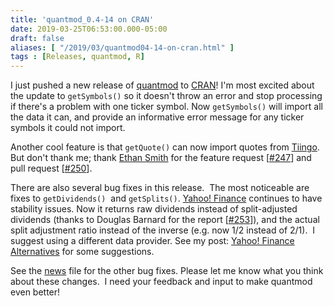 ```yaml
---
title: 'quantmod_0.4-14 on CRAN'
date: 2019-03-25T06:53:00.000-05:00
draft: false
aliases: [ "/2019/03/quantmod04-14-on-cran.html" ]
tags : [Releases, quantmod, R]
---
```


I just pushed a new release of [quantmod](http://www.quantmod.com/) to [CRAN](https://cran.r-project.org/package=quantmod)! I'm most excited about the update to `getSymbols()` so it doesn't throw an error and stop processing if there's a problem with one ticker symbol. Now `getSymbols()` will import all the data it can, and provide an informative error message for any ticker symbols it could not import.  
  
Another cool feature is that `getQuote()` can now import quotes from [Tiingo](https://www.tiingo.com/). But don't thank me; thank [Ethan Smith](https://github.com/ethanbsmith) for the feature request \[[#247](https://github.com/joshuaulrich/quantmod/issues/247)\] and pull request \[[#250](https://github.com/joshuaulrich/quantmod/pull/250)\].  
  
There are also several bug fixes in this release.  The most noticeable are fixes to `getDividends()`  and `getSplits()`. [Yahoo! Finance](https://finance.yahoo.com/) continues to have stability issues. Now it returns raw dividends instead of split-adjusted dividends (thanks to Douglas Barnard for the report \[[#253](https://github.com/joshuaulrich/quantmod/issues/253)\]), and the actual split adjustment ratio instead of the inverse (e.g. now 1/2 instead of 2/1).  I suggest using a different data provider. See my post: [Yahoo! Finance Alternatives](http://blog.fosstrading.com/2017/06/yahoo-finance-alternatives.html) for some suggestions.  
  
See the [news](https://cran.r-project.org/web/packages/quantmod/news/news.html) file for the other bug fixes. Please let me know what you think about these changes.  I need your feedback and input to make quantmod even better!
